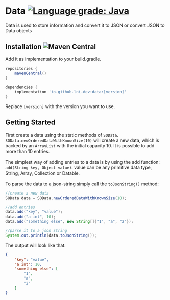 # Data [![Language grade: Java](https://img.shields.io/lgtm/grade/java/g/Lni-Energy-dev/data.svg?logo=lgtm&logoWidth=18)](https://lgtm.com/projects/g/Lni-Energy-dev/data/context:java)
Data is used to store information and convert it to JSON
or convert JSON to Data objects


## Installation ![Maven Central](https://img.shields.io/maven-central/v/io.github.lni-dev/data?label=current%20newest%20version%3A%20)
Add it as implementation to your build.gradle. 
```groovy
repositories {
    mavenCentral()
}

dependencies {
    implementation 'io.github.lni-dev:data:[version]'
}
```
Replace `[version]` with the version you want to use.

## Getting Started
First create a data using the static methods of `SOData`. `SOData.newOrderedDataWithKnownSize(10)` will create a new
data, which is backed by an `ArrayList` with the initial capacity 10. It is possible to add more than 10 entries.
<br><br>
The simplest way of adding entries to a data is by using the add function: `add(String key, Object value)`.
value can be any primitive data type, String, Array, Collection or Datable.
<br><br>
To parse the data to a json-string simply call the `toJsonString()` method:
```java
//create a new data
SOData data = SOData.newOrderedDataWithKnownSize(10);

//add entries
data.add("key", "value");
data.add("a int", 10);
data.add("something else", new String[]{"1", "a", "2"});

//parse it to a json string
System.out.println(data.toJsonString());
```

The output will look like that:
```json
{
	"key": "value",
	"a int": 10,
	"something else": [
		"1",
		"a",
		"2"
	]
}
```
